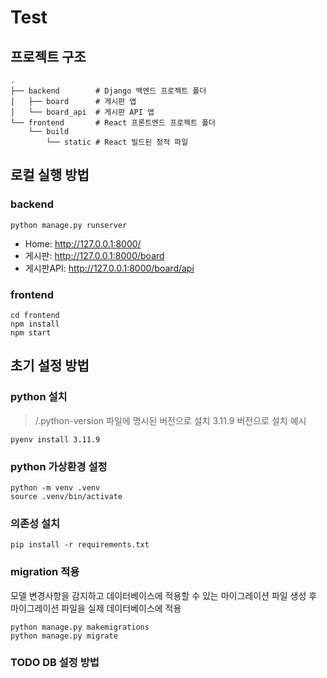 # Test

## 프로젝트 구조
```
.
├── backend        # Django 백엔드 프로젝트 폴더
│   ├── board      # 게시판 앱
│   └── board_api  # 게시판 API 앱
└── frontend       # React 프론트엔드 프로젝트 폴더
    └── build
        └── static # React 빌드된 정적 파일
```

## 로컬 실행 방법

### backend
```shell
python manage.py runserver
```

* Home: http://127.0.0.1:8000/
* 게시판: http://127.0.0.1:8000/board
* 게시판API: http://127.0.0.1:8000/board/api

### frontend
```shell
cd frontend
npm install
npm start
```

## 초기 설정 방법

### python 설치
> /.python-version 파일에 명시된 버전으로 설치
> 3.11.9 버전으로 설치 예시

```shell
pyenv install 3.11.9
```

### python 가상환경 설정
```shell
python -m venv .venv
source .venv/bin/activate
```

### 의존성 설치
```shell
pip install -r requirements.txt
```

### migration 적용
모델 변경사항을 감지하고 데이터베이스에 적용할 수 있는 마이그레이션 파일 생성 후 마이그레이션 파일을 실제 데이터베이스에 적용
```shell
python manage.py makemigrations
python manage.py migrate
```

### TODO DB 설정 방법
